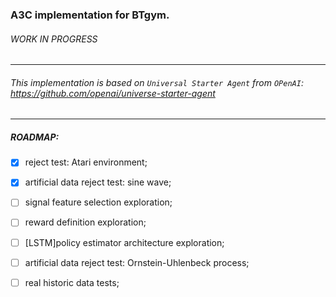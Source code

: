 ### A3C implementation for BTgym.

###### WORK IN PROGRESS
****
###### This implementation is based on `Universal Starter Agent` from `OPenAI`: https://github.com/openai/universe-starter-agent
****

##### ROADMAP:

- [x] reject test: Atari environment;
- [x] artificial data reject test: sine wave;
- [ ] signal feature selection exploration;
- [ ] reward definition exploration;
- [ ] [LSTM]policy estimator architecture exploration;
- [ ] artificial data reject test: Ornstein-Uhlenbeck process;
- [ ] real historic data tests;





